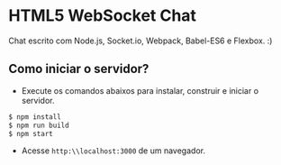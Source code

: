 # HTML5 WebSocket Chat

Chat escrito com Node.js, Socket.io, Webpack, Babel-ES6 e Flexbox. :)

## Como iniciar o servidor?

- Execute os comandos abaixos para instalar, construir e iniciar o servidor.

```bash
$ npm install
$ npm run build
$ npm start
```

- Acesse `http:\\localhost:3000` de um navegador.

